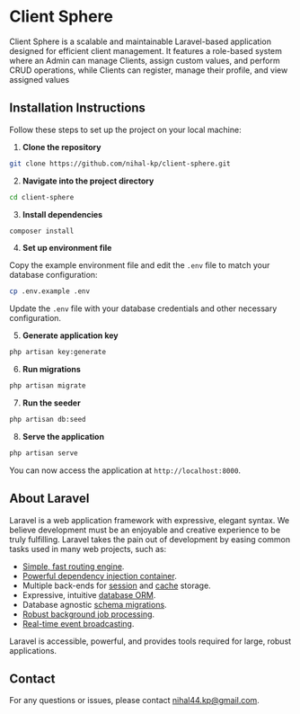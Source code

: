 # Client Sphere

Client Sphere is a scalable and maintainable Laravel-based application designed for efficient client management. It features a role-based system where an Admin can manage Clients, assign custom values, and perform CRUD operations, while Clients can register, manage their profile, and view assigned values

## Installation Instructions

Follow these steps to set up the project on your local machine:

1. **Clone the repository**

```bash
git clone https://github.com/nihal-kp/client-sphere.git
```

2. **Navigate into the project directory**

```bash
cd client-sphere
```

3. **Install dependencies**

```bash
composer install
```

4. **Set up environment file**

Copy the example environment file and edit the `.env` file to match your database configuration:

```bash
cp .env.example .env
```

Update the `.env` file with your database credentials and other necessary configuration.

5. **Generate application key**

```bash
php artisan key:generate
```

6. **Run migrations**

```bash
php artisan migrate
```

7. **Run the seeder**

```bash
php artisan db:seed
```

8. **Serve the application**

```bash
php artisan serve
```

You can now access the application at `http://localhost:8000`.


## About Laravel

Laravel is a web application framework with expressive, elegant syntax. We believe development must be an enjoyable and creative experience to be truly fulfilling. Laravel takes the pain out of development by easing common tasks used in many web projects, such as:

- [Simple, fast routing engine](https://laravel.com/docs/routing).
- [Powerful dependency injection container](https://laravel.com/docs/container).
- Multiple back-ends for [session](https://laravel.com/docs/session) and [cache](https://laravel.com/docs/cache) storage.
- Expressive, intuitive [database ORM](https://laravel.com/docs/eloquent).
- Database agnostic [schema migrations](https://laravel.com/docs/migrations).
- [Robust background job processing](https://laravel.com/docs/queues).
- [Real-time event broadcasting](https://laravel.com/docs/broadcasting).

Laravel is accessible, powerful, and provides tools required for large, robust applications.


## Contact

For any questions or issues, please contact [nihal44.kp@gmail.com](mailto:nihal44.kp@gmail.com).